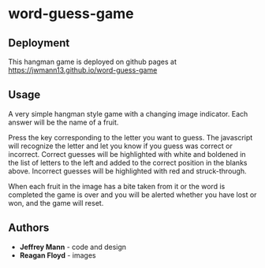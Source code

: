 # word-guess-game

## Deployment

This hangman game is deployed on github pages at https://jwmann13.github.io/word-guess-game

## Usage

A very simple hangman style game with a changing image indicator. Each answer will be the name of a fruit.

Press the key corresponding to the letter you want to guess. The javascript will recognize the letter and let you know if you guess was correct or incorrect. Correct guesses will be highlighted with white and boldened in the list of letters to the left and added to the correct position in the blanks above. Incorrect guesses will be highlighted with red and struck-through.

When each fruit in the image has a bite taken from it or the word is completed the game is over and you will be alerted whether you have lost or won, and the game will reset.

## Authors

* __Jeffrey Mann__ - code and design
* __Reagan Floyd__ - images
